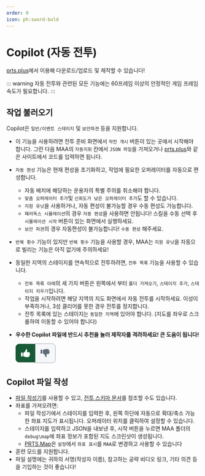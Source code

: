 ```yaml
---
order: 9
icon: ph:sword-bold
---
```


# Copilot (자동 전투)

[prts.plus](https://prts.plus)에서 이용해 다운로드/업로드 및 제작할 수 있습니다!

::: warning
자동 전투와 관련된 모든 기능에는 60프레임 이상의 안정적인 게임 프레임 속도가 필요합니다.
:::

## 작업 불러오기

Copilot은 `일반/이벤트 스테이지` 및 `보안파견` 등을 지원합니다.

- 이 기능을 사용하려면 전투 준비 화면에서 `작전 개시` 버튼이 있는 곳에서 시작해야 합니다.
  그런 다음 MAA의 `자동지휘` 칸에서 `JSON 파일`을 가져오거나 [prts.plus](https://prts.plus)와 같은 사이트에서 코드를 입력하면 됩니다.
- `자동 편성` 기능은 현재 편성을 초기화하고, 작업에 필요한 오퍼레이터를 자동으로 편성합니다.
  - 자동 배치에 해당하는 운용자의 특별 주의를 취소해야 합니다.
  - `맞춤 오퍼레이터 추가`및 `신뢰도가 낮은 오퍼레이터 추가`도 할 수 있습니다.
  - `지원 유닛`을 사용하거나, 자동 편성이 불가능할 경우 수동 편성도 가능합니다.
  - `패러독스 시뮬레이션`의 경우 `자동 편성`을 사용하면 안됩니다! 스킬을 수동 선택 후 `시뮬레이션 시작` 버튼이 있는 화면에서 실행하세요.
  - `보안 파견`의 경우 자동편성이 불가능합니다! `수동 편성` 해주세요.
- `반복 횟수` 기능이 있지만 `반복 횟수` 기능을 사용할 경우, MAA는 `지원 유닛`을 자동으로 빌리는 기능은 아직 없기에 주의하세요!
- 동일한 지역의 스테이지를 연속적으로 전투하려면, `전투 목록` 기능을 사용할 수 있습니다.
  - `전투 목록 아래`의 세 가지 버튼은 왼쪽에서 부터 `폴더 가져오기`, `스테이지 추가`, `스테이지 지우기`입니다.
  - 작업을 시작하려면 해당 지역의 지도 화면에서 자동 전투를 시작하세요. 이성이 부족하거나, 3성 클리어를 못한 경우 전투를 정지합니다.
  - 전투 목록에 있는 스테이지는 `동일한 지역`에 있어야 합니다. (지도를 좌우로 스크롤하여 이동할 수 있어야 합니다)
- **우수한 Copilot 파일에 반드시 추천을 눌러 제작자를 격려하세요! 큰 도움이 됩니다!**

  ![image](/images/zh-cn/copilot-click-like.png)

## Copilot 파일 작성

- [파일 작성기](https://prts.plus/create)를 사용할 수 있고, [전투 스키마 문서](../../protocol/copilot-schema.md)를 참조할 수도 있습니다.
- 좌표를 가져오려면:
  - 파일 작성기에서 스테이지를 입력한 후, 왼쪽 하단에 자동으로 확대/축소 가능한 좌표 지도가 표시됩니다. 오퍼레이터 위치를 클릭하여 설정할 수 있습니다.
  - 스테이지를 입력하고 JSON을 내보낸 후, 시작 버튼을 누르면 MAA 폴더의 `debug\map`에 좌표 정보가 포함된 지도 스크린샷이 생성됩니다.
  - [PRTS.Map](https://map.ark-nights.com/areas)은 `설정`에서 `좌표 표시`를 `MAA`로 변경하고 사용할 수 있습니다
- 훈련 모드를 지원합니다.
- 파일 설명에는 귀하의 서명(작성자 이름), 참고하는 공략 비디오 링크, 기타 의견 등을 기입하는 것이 좋습니다!
